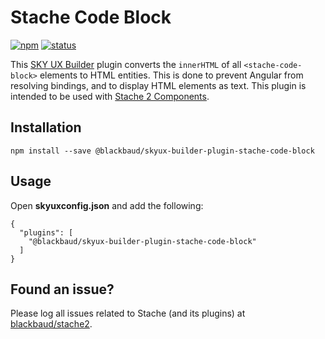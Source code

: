 # Stache Code Block

[![npm](https://img.shields.io/npm/v/@blackbaud/skyux-builder-plugin-stache-code-block.svg)](https://www.npmjs.com/package/@blackbaud/skyux-builder-plugin-stache-code-block)
[![status](https://travis-ci.org/blackbaud/skyux-builder-plugin-stache-code-block.svg?branch=master)](https://travis-ci.org/blackbaud/skyux-builder-plugin-stache-code-block)

This [SKY UX Builder](https://github.com/blackbaud/skyux-builder) plugin converts the `innerHTML` of all `<stache-code-block>` elements to HTML entities. This is done to prevent Angular from resolving bindings, and to display HTML elements as text. This plugin is intended to be used with [Stache 2 Components](https://github.com/blackbaud/stache2).

## Installation

```
npm install --save @blackbaud/skyux-builder-plugin-stache-code-block
```

## Usage

Open **skyuxconfig.json** and add the following:

```
{
  "plugins": [
    "@blackbaud/skyux-builder-plugin-stache-code-block"
  ]
}
```

## Found an issue?

Please log all issues related to Stache (and its plugins) at [blackbaud/stache2](https://github.com/blackbaud/stache2/issues).
